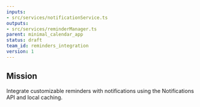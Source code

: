 ```yaml
---
inputs:
- src/services/notificationService.ts
outputs:
- src/services/reminderManager.ts
parent: minimal_calendar_app
status: draft
team_id: reminders_integration
version: 1
---
```

## Mission
Integrate customizable reminders with notifications using the Notifications API and local caching.

